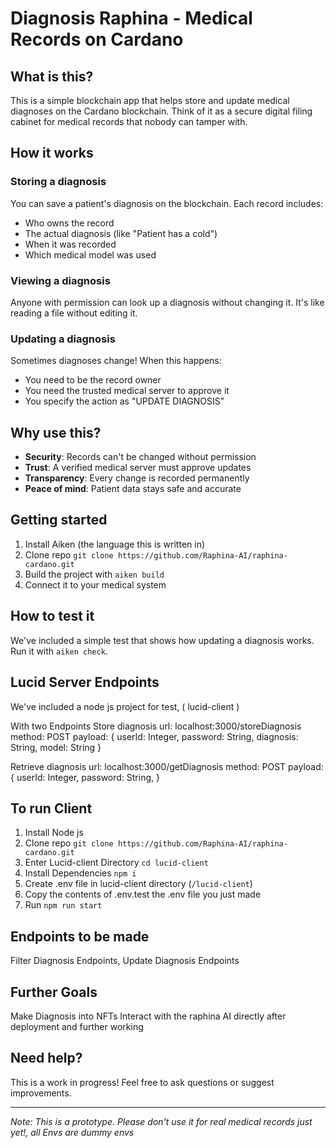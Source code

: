 # Diagnosis Raphina - Medical Records on Cardano

## What is this?

This is a simple blockchain app that helps store and update medical diagnoses on the Cardano blockchain. Think of it as a secure digital filing cabinet for medical records that nobody can tamper with.

## How it works

### Storing a diagnosis
You can save a patient's diagnosis on the blockchain. Each record includes:
- Who owns the record
- The actual diagnosis (like "Patient has a cold")
- When it was recorded
- Which medical model was used

### Viewing a diagnosis
Anyone with permission can look up a diagnosis without changing it. It's like reading a file without editing it.

### Updating a diagnosis
Sometimes diagnoses change! When this happens:
- You need to be the record owner
- You need the trusted medical server to approve it
- You specify the action as "UPDATE DIAGNOSIS"

## Why use this?

- **Security**: Records can't be changed without permission
- **Trust**: A verified medical server must approve updates
- **Transparency**: Every change is recorded permanently
- **Peace of mind**: Patient data stays safe and accurate

## Getting started

1. Install Aiken (the language this is written in)
2. Clone repo `git clone https://github.com/Raphina-AI/raphina-cardano.git`
3. Build the project with `aiken build`
4. Connect it to your medical system

## How to test it

We've included a simple test that shows how updating a diagnosis works. Run it with `aiken check`.

## Lucid Server Endpoints
We've included a node js project for test, ( lucid-client )

With two Endpoints
Store diagnosis
url: localhost:3000/storeDiagnosis
method: POST
payload: {
  userId: Integer,
  password: String,
  diagnosis: String,
  model: String
}

Retrieve diagnosis
url: localhost:3000/getDiagnosis
method: POST
payload: {
  userId: Integer,
  password: String,
}

## To run Client
1. Install Node js
2. Clone repo `git clone https://github.com/Raphina-AI/raphina-cardano.git`
3. Enter Lucid-client Directory `cd lucid-client`
4. Install Dependencies `npm i`
5. Create .env file in lucid-client directory (`/lucid-client`)
6. Copy the contents of .env.test the .env file you just made
7. Run `npm run start`

## Endpoints to be made
Filter Diagnosis Endpoints,
Update Diagnosis Endpoints

## Further Goals
Make Diagnosis into NFTs
Interact with the raphina AI directly after deployment and further working

## Need help?

This is a work in progress! Feel free to ask questions or suggest improvements.

---

*Note: This is a prototype. Please don't use it for real medical records just yet!, all Envs are dummy envs*
